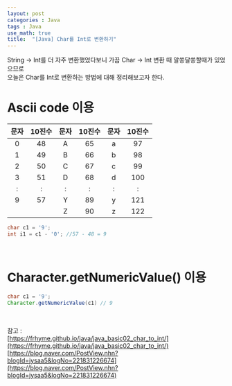 ```yaml
---
layout: post
categories : Java
tags : Java
use_math: true
title:  "[Java] Char를 Int로 변환하기"
---
```

String -> Int를 더 자주 변환했었다보니 가끔 Char -> Int 변환 때 알쏭달쏭할때가 있었으므로   
오늘은 Char를 Int로 변환하는 방법에 대해 정리해보고자 한다.       

# Ascii code 이용     

|문자|10진수|문자|10진수|문자|10진수
|:--:|:---:|:-:|:-:|:-:|:-:|
|0|48|A|65|a|97|
|1|49|B|66|b|98|
|2|50|C|67|c|99|
|3|51|D|68|d|100|
|:|:|:|:|:|:|
|9|57|Y|89|y|121|
|||Z|90|z|122|
         
         

```java 
char c1 = '9';
int i1 = c1 - '0'; //57 - 48 = 9
```
<br>

# Character.getNumericValue() 이용 
```java 
char c1 = '9'; 
Character.getNumericValue(c1) // 9
```
<br>

참고 :     
[https://frhyme.github.io/java/java_basic02_char_to_int/](https://frhyme.github.io/java/java_basic02_char_to_int/)      
[https://blog.naver.com/PostView.nhn?blogId=jysaa5&logNo=221831226674](https://blog.naver.com/PostView.nhn?blogId=jysaa5&logNo=221831226674)